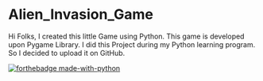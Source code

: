 # Alien_Invasion_Game
Hi Folks, 
I created this little Game using Python. This game is developed upon Pygame Library. I did this Project during my Python learning program. So I decided to upload it on GitHub.

[![forthebadge made-with-python](http://ForTheBadge.com/images/badges/made-with-python.svg)](https://www.python.org/)

